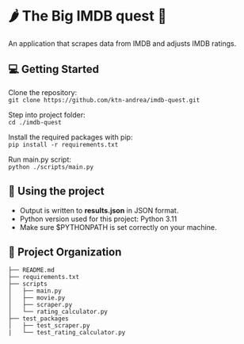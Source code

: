 # :hot_pepper: The Big IMDB quest :movie_camera:
An application that scrapes data from IMDB and adjusts IMDB ratings.


:computer: Getting Started 
------------
Clone the repository:\
`git clone https://github.com/ktn-andrea/imdb-quest.git`

Step into project folder:\
`cd ./imdb-quest`

Install the required packages with pip:\
`pip install -r requirements.txt`

Run main.py script:\
`python ./scripts/main.py`

:electric_plug: Using the project
------------
- Output is written to __results.json__ in JSON format.
- Python version used for this project: Python 3.11
- Make sure $PYTHONPATH is set correctly on your machine.


:briefcase: Project Organization 
------------

    ├── README.md
    ├── requirements.txt
    ├── scripts
    │   ├── main.py
    │   ├── movie.py
    │   ├── scraper.py
    │   └── rating_calculator.py
    ├── test_packages             
    │   ├── test_scraper.py
    |   └── test_rating_calculator.py
